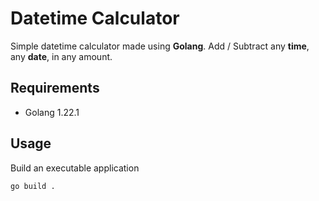 # Datetime Calculator
Simple datetime calculator made using **Golang**. Add / Subtract any **time**, any **date**, in any amount.

## Requirements
- Golang 1.22.1 

## Usage
Build an executable application
```bash
go build .
```